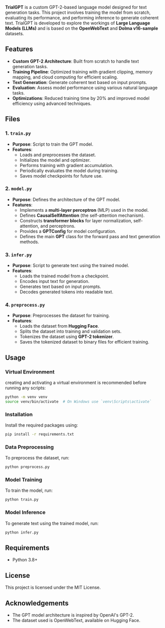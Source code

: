 

**TrialGPT** is a custom GPT-2-based language model designed for text generation tasks. This project involves training the model from scratch, evaluating its performance, and performing inference to generate coherent text. TrialGPT is developed to explore the workings of **Large Language Models (LLMs)** and is based on the **OpenWebText** and **Dolma v16-sample** datasets.

## Features

- **Custom GPT-2 Architecture**: Built from scratch to handle text generation tasks.
- **Training Pipeline**: Optimized training with gradient clipping, memory mapping, and cloud computing for efficient scaling.
- **Text Generation**: Generate coherent text based on input prompts.
- **Evaluation**: Assess model performance using various natural language tasks.
- **Optimizations**: Reduced training time by 20% and improved model efficiency using advanced techniques.

## Files

### 1. `train.py`
- **Purpose**: Script to train the GPT model.
- **Features**:
  - Loads and preprocesses the dataset.
  - Initializes the model and optimizer.
  - Performs training with gradient accumulation.
  - Periodically evaluates the model during training.
  - Saves model checkpoints for future use.

### 2. `model.py`
- **Purpose**: Defines the architecture of the GPT model.
- **Features**:
  - Implements a **multi-layer perceptron** (MLP) used in the model.
  - Defines **CausalSelfAttention** (the self-attention mechanism).
  - Constructs **transformer blocks** for layer normalization, self-attention, and perceptrons.
  - Provides a **GPTConfig** for model configuration.
  - Defines the main **GPT** class for the forward pass and text generation methods.

### 3. `infer.py`
- **Purpose**: Script to generate text using the trained model.
- **Features**:
  - Loads the trained model from a checkpoint.
  - Encodes input text for generation.
  - Generates text based on input prompts.
  - Decodes generated tokens into readable text.

### 4. `preprocess.py`
- **Purpose**: Preprocesses the dataset for training.
- **Features**:
  - Loads the dataset from **Hugging Face**.
  - Splits the dataset into training and validation sets.
  - Tokenizes the dataset using **GPT-2 tokenizer**.
  - Saves the tokenized dataset to binary files for efficient training.

## Usage

### Virtual Environment
creating and activating a virtual environment is recommended before running any scripts:
```bash
python -m venv venv
source venv/bin/activate  # On Windows use `venv\Scripts\activate`
```

### Installation
Install the required packages using:
```bash
pip install -r requirements.txt
```

### Data Preprocessing
To preprocess the dataset, run:
```bash
python preprocess.py
```

### Model Training
To train the model, run:
```bash
python train.py
```

### Model Inference
To generate text using the trained model, run:
```bash
python infer.py
```

## Requirements
- Python 3.8+

## License
This project is licensed under the MIT License.

## Acknowledgements
- The GPT model architecture is inspired by OpenAI's GPT-2.
- The dataset used is OpenWebText, available on Hugging Face.
